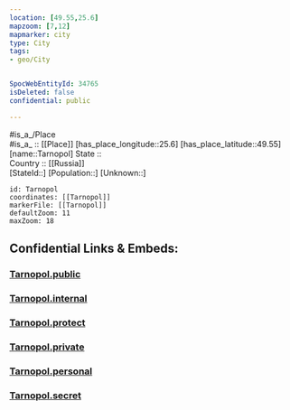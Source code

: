 ```yaml
---
location: [49.55,25.6] 
mapzoom: [7,12] 
mapmarker: city 
type: City
tags:
- geo/City


SpocWebEntityId: 34765
isDeleted: false
confidential: public

---
```

#is_a_/Place  
#is_a_ :: [[Place]] 
[has_place_longitude::25.6] 
[has_place_latitude::49.55] 
[name::Tarnopol] 
State ::  
Country :: [[Russia]]  
[StateId::] 
[Population::] 
[Unknown::] 


```leaflet
id: Tarnopol
coordinates: [[Tarnopol]] 
markerFile: [[Tarnopol]] 
defaultZoom: 11 
maxZoom: 18
```


## Confidential Links & Embeds: 

### [Tarnopol.public](/_public/\Earth\Continent\Europe\Europe~East\Ukraine\Regions~Ukraine\Ternopil'\CityTarnopol.public.md) 

### [Tarnopol.internal](/_internal/\Earth\Continent\Europe\Europe~East\Ukraine\Regions~Ukraine\Ternopil'\CityTarnopol.internal.md) 

### [Tarnopol.protect](/_protect/\Earth\Continent\Europe\Europe~East\Ukraine\Regions~Ukraine\Ternopil'\CityTarnopol.protect.md) 

### [Tarnopol.private](/_private/\Earth\Continent\Europe\Europe~East\Ukraine\Regions~Ukraine\Ternopil'\CityTarnopol.private.md) 

### [Tarnopol.personal](/_personal/\Earth\Continent\Europe\Europe~East\Ukraine\Regions~Ukraine\Ternopil'\CityTarnopol.personal.md) 

### [Tarnopol.secret](/_secret/\Earth\Continent\Europe\Europe~East\Ukraine\Regions~Ukraine\Ternopil'\CityTarnopol.secret.md)


